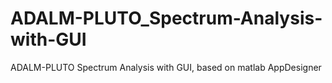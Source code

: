# ADALM-PLUTO_Spectrum-Analysis-with-GUI
ADALM-PLUTO Spectrum Analysis with GUI, based on matlab AppDesigner
